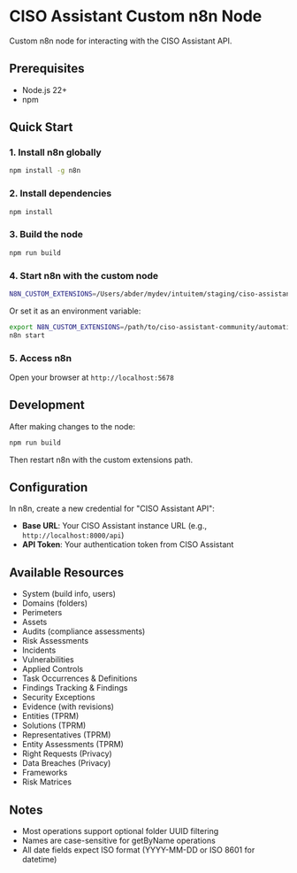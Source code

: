 # CISO Assistant Custom n8n Node

Custom n8n node for interacting with the CISO Assistant API.

## Prerequisites

- Node.js 22+
- npm

## Quick Start

### 1. Install n8n globally

```bash
npm install -g n8n
```

### 2. Install dependencies

```bash
npm install
```

### 3. Build the node

```bash
npm run build
```

### 4. Start n8n with the custom node

```bash
N8N_CUSTOM_EXTENSIONS=/Users/abder/mydev/intuitem/staging/ciso-assistant-community/automation/n8n/n8n-nodes-ca n8n start
```

Or set it as an environment variable:

```bash
export N8N_CUSTOM_EXTENSIONS=/path/to/ciso-assistant-community/automation/n8n/n8n-nodes-ca
n8n start
```

### 5. Access n8n

Open your browser at `http://localhost:5678`

## Development

After making changes to the node:

```bash
npm run build
```

Then restart n8n with the custom extensions path.

## Configuration

In n8n, create a new credential for "CISO Assistant API":
- **Base URL**: Your CISO Assistant instance URL (e.g., `http://localhost:8000/api`)
- **API Token**: Your authentication token from CISO Assistant

## Available Resources

- System (build info, users)
- Domains (folders)
- Perimeters
- Assets
- Audits (compliance assessments)
- Risk Assessments
- Incidents
- Vulnerabilities
- Applied Controls
- Task Occurrences & Definitions
- Findings Tracking & Findings
- Security Exceptions
- Evidence (with revisions)
- Entities (TPRM)
- Solutions (TPRM)
- Representatives (TPRM)
- Entity Assessments (TPRM)
- Right Requests (Privacy)
- Data Breaches (Privacy)
- Frameworks
- Risk Matrices

## Notes

- Most operations support optional folder UUID filtering
- Names are case-sensitive for getByName operations
- All date fields expect ISO format (YYYY-MM-DD or ISO 8601 for datetime)
